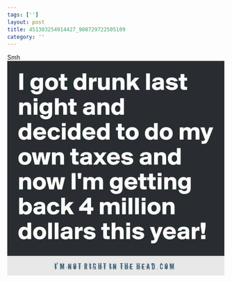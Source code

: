 ```yaml
---
tags: ['']
layout: post
title: 451303254914427_908729722505109
category: ''
---
```

Smh
![451303254914427_908729722505109](/uploads/2015-2-16-451303254914427_908729722505109.jpg)
